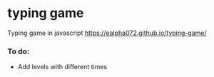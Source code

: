# typing game
Typing game in javascript
https://ealpha072.github.io/typing-game/

### To do:
* Add levels with different times
